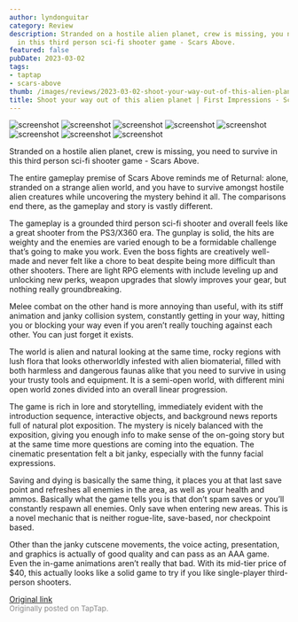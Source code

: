 ```yaml
---
author: lyndonguitar
category: Review
description: Stranded on a hostile alien planet, crew is missing, you need to survive
  in this third person sci-fi shooter game - Scars Above.
featured: false
pubDate: 2023-03-02
tags:
- taptap
- scars-above
thumb: /images/reviews/2023-03-02-shoot-your-way-out-of-this-alien-planet--first-impressions---scars-above-0.avif
title: Shoot your way out of this alien planet | First Impressions - Scars Above
---
```


<div class="gallery">
  <img src="/images/reviews/2023-03-02-shoot-your-way-out-of-this-alien-planet--first-impressions---scars-above-0.avif" alt="screenshot" />
  <img src="/images/reviews/2023-03-02-shoot-your-way-out-of-this-alien-planet--first-impressions---scars-above-1.avif" alt="screenshot" />
  <img src="/images/reviews/2023-03-02-shoot-your-way-out-of-this-alien-planet--first-impressions---scars-above-2.avif" alt="screenshot" />
  <img src="/images/reviews/2023-03-02-shoot-your-way-out-of-this-alien-planet--first-impressions---scars-above-3.avif" alt="screenshot" />
  <img src="/images/reviews/2023-03-02-shoot-your-way-out-of-this-alien-planet--first-impressions---scars-above-4.avif" alt="screenshot" />
  <img src="/images/reviews/2023-03-02-shoot-your-way-out-of-this-alien-planet--first-impressions---scars-above-5.avif" alt="screenshot" />
  <img src="/images/reviews/2023-03-02-shoot-your-way-out-of-this-alien-planet--first-impressions---scars-above-6.avif" alt="screenshot" />
  <img src="/images/reviews/2023-03-02-shoot-your-way-out-of-this-alien-planet--first-impressions---scars-above-7.avif" alt="screenshot" />
</div>

Stranded on a hostile alien planet, crew is missing, you need to survive in this third person sci-fi shooter game - Scars Above.

The entire gameplay premise of Scars Above reminds me of Returnal: alone, stranded on a strange alien world, and you have to survive amongst hostile alien creatures while uncovering the mystery behind it all. The comparisons end there, as the gameplay and story is vastly different.

The gameplay is a grounded third person sci-fi shooter and overall feels like a great shooter from the PS3/X360 era. The gunplay is solid, the hits are weighty and the enemies are varied enough to be a formidable challenge that’s going to make you work. Even the boss fights are creatively well-made and never felt like a chore to beat despite being more difficult than other shooters. There are light RPG elements with include leveling up and unlocking new perks, weapon upgrades that slowly improves your gear, but nothing really groundbreaking.

Melee combat on the other hand is more annoying than useful, with its stiff animation and janky collision system, constantly getting in your way, hitting you or blocking your way even if you aren’t really touching against each other. You can just forget it exists.

The world is alien and natural looking at the same time, rocky regions with lush flora that looks otherworldly infested with alien biomaterial, filled with both harmless and dangerous faunas alike that you need to survive in using your trusty tools and equipment. It is a semi-open world, with different mini open world zones divided into an overall linear progression.

The game is rich in lore and storytelling, immediately evident with the introduction sequence, interactive objects, and background news reports full of natural plot exposition. The mystery is nicely balanced with the exposition, giving you enough info to make sense of the on-going story but at the same time more questions are coming into the equation. The cinematic presentation felt a bit janky, especially with the funny facial expressions.

Saving and dying is basically the same thing, it places you at that last save point and refreshes all enemies in the area, as well as your health and ammos. Basically what the game tells you is that don’t spam saves or you’ll constantly respawn all enemies. Only save when entering new areas. This is a novel mechanic that is neither rogue-lite, save-based, nor checkpoint based.

Other than the janky cutscene movements, the voice acting, presentation, and graphics is actually of good quality and can pass as an AAA game. Even the in-game animations aren’t really that bad. With its mid-tier price of $40, this actually looks like a solid game to try if you like single-player third-person shooters.

[Original link](https://www.taptap.io/post/4689344)<br><span style="font-size: 0.95em; color: #888;">Originally posted on TapTap.</span>